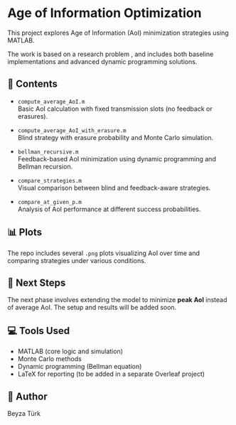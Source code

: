 # Age of Information Optimization

This project explores Age of Information (AoI) minimization strategies using MATLAB.

The work is based on a research problem , and includes both baseline implementations and advanced dynamic programming solutions.

## 📌 Contents

- `compute_average_AoI.m`  
  Basic AoI calculation with fixed transmission slots (no feedback or erasures).

- `compute_average_AoI_with_erasure.m`  
  Blind strategy with erasure probability and Monte Carlo simulation.

- `bellman_recursive.m`  
  Feedback-based AoI minimization using dynamic programming and Bellman recursion.

- `compare_strategies.m`  
  Visual comparison between blind and feedback-aware strategies.

- `compare_at_given_p.m`  
  Analysis of AoI performance at different success probabilities.

## 📊 Plots

The repo includes several `.png` plots visualizing AoI over time and comparing strategies under various conditions.

## 🔬 Next Steps

The next phase involves extending the model to minimize **peak AoI** instead of average AoI. The setup and results will be added soon.

## 💻 Tools Used

- MATLAB (core logic and simulation)
- Monte Carlo methods
- Dynamic programming (Bellman equation)
- LaTeX for reporting (to be added in a separate Overleaf project)

## 👤 Author

Beyza Türk
